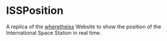 # ISSPosition
A replica of the [wheretheiss](http://wheretheiss.at) Website to show the position of the International Space Station in real time.
